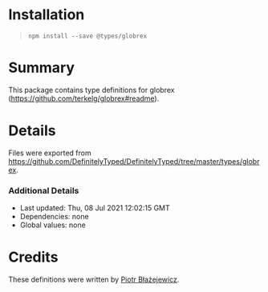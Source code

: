 # Installation
> `npm install --save @types/globrex`

# Summary
This package contains type definitions for globrex (https://github.com/terkelg/globrex#readme).

# Details
Files were exported from https://github.com/DefinitelyTyped/DefinitelyTyped/tree/master/types/globrex.

### Additional Details
 * Last updated: Thu, 08 Jul 2021 12:02:15 GMT
 * Dependencies: none
 * Global values: none

# Credits
These definitions were written by [Piotr Błażejewicz](https://github.com/peterblazejewicz).
